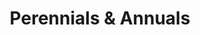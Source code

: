---
file: perennials-and-annuals
title: Perennials & Annuals
cover: i-perennial.jpg
permalink: /inventory/perennials-and-annuals
---
